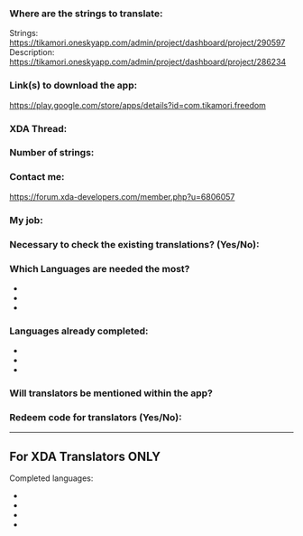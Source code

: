 <!-- Provide a public accessible link, where the translation can be discussed and improved. (paid platforms are not allowed) -->
### Where are the strings to translate:
Strings: https://tikamori.oneskyapp.com/admin/project/dashboard/project/290597  
Description: https://tikamori.oneskyapp.com/admin/project/dashboard/project/286234  

### Link(s) to download the app:
https://play.google.com/store/apps/details?id=com.tikamori.freedom  

<!-- Optional -->
### XDA Thread:

### Number of strings:

<!-- Provide an email address, your account on social networks...-->
### Contact me:
https://forum.xda-developers.com/member.php?u=6806057  

<!-- Tell us if you are the main developer, community manager, designer,...-->
### My job:

<!-- If you only want to receive translations for untranslated strings only -->
### Necessary to check the existing translations? (Yes/No):

<!-- Optional -->
### Which Languages are needed the most?
*
*
*

### Languages already completed:
*
*
*

<!-- Credits are always appreciated -->
### Will translators be mentioned within the app?

<!-- Some developers offer redeem codes to thank translators and/or to help them to translate strings that are specific to PRO features. Please explain how to request one -->
### Redeem code for translators (Yes/No):

***

## For XDA Translators ONLY
Completed languages:
<!-- Add your XDA username next to your language(s) -->
*
*
*
*
